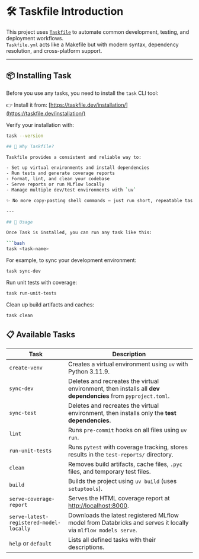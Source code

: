 # 🛠 Taskfile Introduction

This project uses [`Taskfile`](https://taskfile.dev/) to automate common development, testing, and deployment workflows.  
`Taskfile.yml` acts like a Makefile but with modern syntax, dependency resolution, and cross-platform support.

---

## 📦 Installing Task

Before you use any tasks, you need to install the `task` CLI tool:

👉 Install it from: [https://taskfile.dev/installation/](https://taskfile.dev/installation/)

Verify your installation with:

```bash
task --version

## 🧭 Why Taskfile?

Taskfile provides a consistent and reliable way to:

- Set up virtual environments and install dependencies  
- Run tests and generate coverage reports  
- Format, lint, and clean your codebase  
- Serve reports or run MLflow locally  
- Manage multiple dev/test environments with `uv`  

✨ No more copy-pasting shell commands — just run short, repeatable tasks!

---

## 🚀 Usage

Once Task is installed, you can run any task like this:

```bash
task <task-name>
```

For example, to sync your development environment:

```bash
task sync-dev
```

Run unit tests with coverage:
```bash
task run-unit-tests
```
Clean up build artifacts and caches:

```bash
task clean
```

## 📋 Available Tasks

| Task                                     | Description |
|------------------------------------------|-------------|
| `create-venv`                            | Creates a virtual environment using `uv` with Python 3.11.9. |
| `sync-dev`                               | Deletes and recreates the virtual environment, then installs all **dev dependencies** from `pyproject.toml`. |
| `sync-test`                              | Deletes and recreates the virtual environment, then installs only the **test dependencies**. |
| `lint`                                   | Runs `pre-commit` hooks on all files using `uv run`. |
| `run-unit-tests`                         | Runs `pytest` with coverage tracking, stores results in the `test-reports/` directory. |
| `clean`                                  | Removes build artifacts, cache files, `.pyc` files, and temporary test files. |
| `build`                                  | Builds the project using `uv build` (uses `setuptools`). |
| `serve-coverage-report`                  | Serves the HTML coverage report at [http://localhost:8000](http://localhost:8000). |
| `serve-latest-registered-model-locally`  | Downloads the latest registered MLflow model from Databricks and serves it locally via `mlflow models serve`. |
| `help` or `default`                      | Lists all defined tasks with their descriptions. |